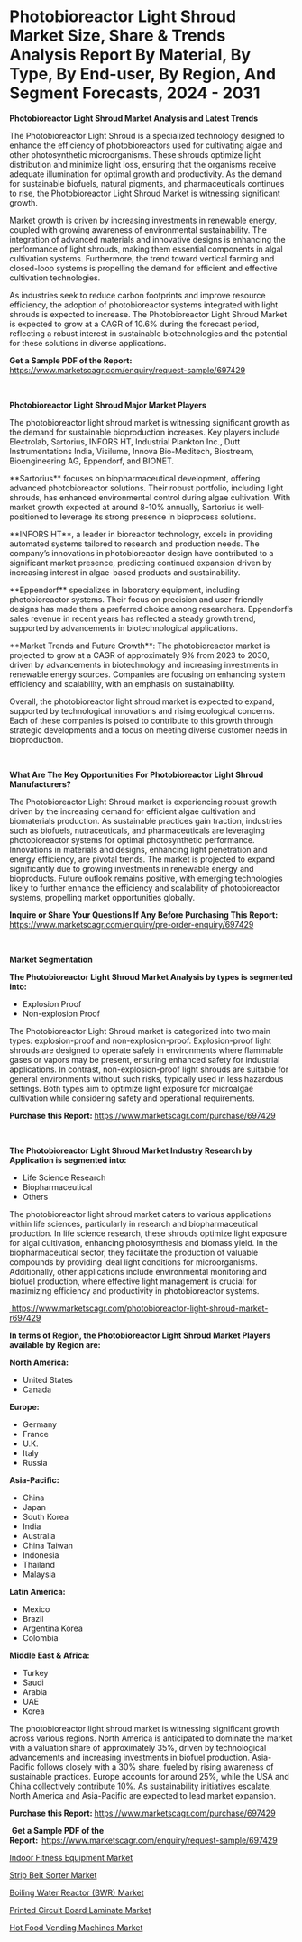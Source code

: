 <p><h1>Photobioreactor Light Shroud Market Size, Share & Trends Analysis Report By Material, By Type, By End-user, By Region, And Segment Forecasts, 2024 - 2031</h1></p><p><strong>Photobioreactor Light Shroud Market Analysis and Latest Trends</strong></p>
<p><p>The Photobioreactor Light Shroud is a specialized technology designed to enhance the efficiency of photobioreactors used for cultivating algae and other photosynthetic microorganisms. These shrouds optimize light distribution and minimize light loss, ensuring that the organisms receive adequate illumination for optimal growth and productivity. As the demand for sustainable biofuels, natural pigments, and pharmaceuticals continues to rise, the Photobioreactor Light Shroud Market is witnessing significant growth.</p><p>Market growth is driven by increasing investments in renewable energy, coupled with growing awareness of environmental sustainability. The integration of advanced materials and innovative designs is enhancing the performance of light shrouds, making them essential components in algal cultivation systems. Furthermore, the trend toward vertical farming and closed-loop systems is propelling the demand for efficient and effective cultivation technologies.</p><p>As industries seek to reduce carbon footprints and improve resource efficiency, the adoption of photobioreactor systems integrated with light shrouds is expected to increase. The Photobioreactor Light Shroud Market is expected to grow at a CAGR of 10.6% during the forecast period, reflecting a robust interest in sustainable biotechnologies and the potential for these solutions in diverse applications.</p></p>
<p><strong>Get a Sample PDF of the Report:&nbsp;</strong> <a href="https://www.marketscagr.com/enquiry/request-sample/697429?utm_campaign=1265&utm_medium=2&utm_source=Github&utm_content=ia&utm_term=29092024&utm_id=photobioreactor-light-shroud">https://www.marketscagr.com/enquiry/request-sample/697429</a></p>
<p>&nbsp;</p>
<p><strong>Photobioreactor Light Shroud Major Market Players</strong></p>
<p><p>The photobioreactor light shroud market is witnessing significant growth as the demand for sustainable bioproduction increases. Key players include Electrolab, Sartorius, INFORS HT, Industrial Plankton Inc., Dutt Instrumentations India, Visilume, Innova Bio-Meditech, Biostream, Bioengineering AG, Eppendorf, and BIONET.</p><p>**Sartorius** focuses on biopharmaceutical development, offering advanced photobioreactor solutions. Their robust portfolio, including light shrouds, has enhanced environmental control during algae cultivation. With market growth expected at around 8-10% annually, Sartorius is well-positioned to leverage its strong presence in bioprocess solutions.</p><p>**INFORS HT**, a leader in bioreactor technology, excels in providing automated systems tailored to research and production needs. The company’s innovations in photobioreactor design have contributed to a significant market presence, predicting continued expansion driven by increasing interest in algae-based products and sustainability.</p><p>**Eppendorf** specializes in laboratory equipment, including photobioreactor systems. Their focus on precision and user-friendly designs has made them a preferred choice among researchers. Eppendorf’s sales revenue in recent years has reflected a steady growth trend, supported by advancements in biotechnological applications.</p><p>**Market Trends and Future Growth**: The photobioreactor market is projected to grow at a CAGR of approximately 9% from 2023 to 2030, driven by advancements in biotechnology and increasing investments in renewable energy sources. Companies are focusing on enhancing system efficiency and scalability, with an emphasis on sustainability.</p><p>Overall, the photobioreactor light shroud market is expected to expand, supported by technological innovations and rising ecological concerns. Each of these companies is poised to contribute to this growth through strategic developments and a focus on meeting diverse customer needs in bioproduction.</p></p>
<p>&nbsp;</p>
<p><strong>What Are The Key Opportunities For Photobioreactor Light Shroud Manufacturers?</strong></p>
<p><p>The Photobioreactor Light Shroud market is experiencing robust growth driven by the increasing demand for efficient algae cultivation and biomaterials production. As sustainable practices gain traction, industries such as biofuels, nutraceuticals, and pharmaceuticals are leveraging photobioreactor systems for optimal photosynthetic performance. Innovations in materials and designs, enhancing light penetration and energy efficiency, are pivotal trends. The market is projected to expand significantly due to growing investments in renewable energy and bioproducts. Future outlook remains positive, with emerging technologies likely to further enhance the efficiency and scalability of photobioreactor systems, propelling market opportunities globally.</p></p>
<p><strong>Inquire or Share Your Questions If Any Before Purchasing This Report:</strong> <a href="https://www.marketscagr.com/enquiry/pre-order-enquiry/697429?utm_campaign=1265&utm_medium=2&utm_source=Github&utm_content=ia&utm_term=29092024&utm_id=photobioreactor-light-shroud">https://www.marketscagr.com/enquiry/pre-order-enquiry/697429</a></p>
<p>&nbsp;</p>
<p><strong>Market Segmentation</strong></p>
<p><strong>The Photobioreactor Light Shroud Market Analysis by types is segmented into:</strong></p>
<p><ul><li>Explosion Proof</li><li>Non-explosion Proof</li></ul></p>
<p><p>The Photobioreactor Light Shroud market is categorized into two main types: explosion-proof and non-explosion-proof. Explosion-proof light shrouds are designed to operate safely in environments where flammable gases or vapors may be present, ensuring enhanced safety for industrial applications. In contrast, non-explosion-proof light shrouds are suitable for general environments without such risks, typically used in less hazardous settings. Both types aim to optimize light exposure for microalgae cultivation while considering safety and operational requirements.</p></p>
<p><strong>Purchase this Report:&nbsp;</strong><a href="https://www.marketscagr.com/purchase/697429?utm_campaign=1265&utm_medium=2&utm_source=Github&utm_content=ia&utm_term=29092024&utm_id=photobioreactor-light-shroud">https://www.marketscagr.com/purchase/697429</a></p>
<p>&nbsp;</p>
<p><strong>The Photobioreactor Light Shroud Market Industry Research by Application is segmented into:</strong></p>
<p><ul><li>Life Science Research</li><li>Biopharmaceutical</li><li>Others</li></ul></p>
<p><p>The photobioreactor light shroud market caters to various applications within life sciences, particularly in research and biopharmaceutical production. In life science research, these shrouds optimize light exposure for algal cultivation, enhancing photosynthesis and biomass yield. In the biopharmaceutical sector, they facilitate the production of valuable compounds by providing ideal light conditions for microorganisms. Additionally, other applications include environmental monitoring and biofuel production, where effective light management is crucial for maximizing efficiency and productivity in photobioreactor systems.</p></p>
<p><a href="https://www.marketscagr.com/photobioreactor-light-shroud-market-r697429?utm_campaign=1265&utm_medium=2&utm_source=Github&utm_content=ia&utm_term=29092024&utm_id=photobioreactor-light-shroud">&nbsp;https://www.marketscagr.com/photobioreactor-light-shroud-market-r697429</a></p>
<p><strong>In terms of Region, the Photobioreactor Light Shroud Market Players available by Region are:</strong></p>
<p>
    <p> <strong> North America: </strong>
        <ul>
            <li>United States</li>
            <li>Canada</li>
        </ul>
        </p> 
    <p> <strong> Europe: </strong>
        <ul>
            <li>Germany</li>
            <li>France</li>
            <li>U.K.</li>
            <li>Italy</li>
            <li>Russia</li>
        </ul>
        </p> 
    <p> <strong> Asia-Pacific: </strong>
        <ul>
            <li>China</li>
            <li>Japan</li>
            <li>South Korea</li>
            <li>India</li>
            <li>Australia</li>
            <li>China Taiwan</li>
            <li>Indonesia</li>
            <li>Thailand</li>
            <li>Malaysia</li>
        </ul>
        </p> 
    <p> <strong> Latin America: </strong>
        <ul>
            <li>Mexico</li>
            <li>Brazil</li>
            <li>Argentina Korea</li>
            <li>Colombia</li>
        </ul>
        </p> 
    <p> <strong> Middle East & Africa: </strong>
        <ul>
            <li>Turkey</li>
            <li>Saudi</li>
            <li>Arabia</li>
            <li>UAE</li>
            <li>Korea</li>
        </ul>
    </p>
    </p>
<p><p>The photobioreactor light shroud market is witnessing significant growth across various regions. North America is anticipated to dominate the market with a valuation share of approximately 35%, driven by technological advancements and increasing investments in biofuel production. Asia-Pacific follows closely with a 30% share, fueled by rising awareness of sustainable practices. Europe accounts for around 25%, while the USA and China collectively contribute 10%. As sustainability initiatives escalate, North America and Asia-Pacific are expected to lead market expansion.</p></p>
<p><strong>Purchase this Report: </strong><a href="https://www.marketscagr.com/purchase/697429?utm_campaign=1265&utm_medium=2&utm_source=Github&utm_content=ia&utm_term=29092024&utm_id=photobioreactor-light-shroud">https://www.marketscagr.com/purchase/697429</a></p>
<p>&nbsp;<strong>Get a Sample PDF of the Report:&nbsp;&nbsp;</strong><a href="https://www.marketscagr.com/enquiry/request-sample/697429?utm_campaign=1265&utm_medium=2&utm_source=Github&utm_content=ia&utm_term=29092024&utm_id=photobioreactor-light-shroud">https://www.marketscagr.com/enquiry/request-sample/697429</a></p>
<p><strong></strong></p>
<p><p><a href="https://www.linkedin.com/pulse/indoor-fitness-equipment-market-size-share-trends-analysis-cdcqf?utm_campaign=1265&utm_medium=2&utm_source=Github&utm_content=ia&utm_term=29092024&utm_id=photobioreactor-light-shroud">Indoor Fitness Equipment Market</a></p><p><a href="https://www.linkedin.com/pulse/strip-belt-sorter-market-global-regional-analysis-focus-region-r3vaf?utm_campaign=1265&utm_medium=2&utm_source=Github&utm_content=ia&utm_term=29092024&utm_id=photobioreactor-light-shroud">Strip Belt Sorter Market</a></p><p><a href="https://issuu.com/reportprime-2/docs/boiling-water-reactor-bwr-market-si_7c01139e2060f3?utm_campaign=1265&utm_medium=2&utm_source=Github&utm_content=ia&utm_term=29092024&utm_id=photobioreactor-light-shroud">Boiling Water Reactor (BWR) Market</a></p><p><a href="https://issuu.com/reportprime-2/docs/printed-circuit-board-laminate-mark_eac9c101581d4b?utm_campaign=1265&utm_medium=2&utm_source=Github&utm_content=ia&utm_term=29092024&utm_id=photobioreactor-light-shroud">Printed Circuit Board Laminate Market</a></p><p><a href="https://www.linkedin.com/pulse/why-should-you-invest-hot-food-vending-machines-market-trends-8orhf?utm_campaign=1265&utm_medium=2&utm_source=Github&utm_content=ia&utm_term=29092024&utm_id=photobioreactor-light-shroud">Hot Food Vending Machines Market</a></p></p>